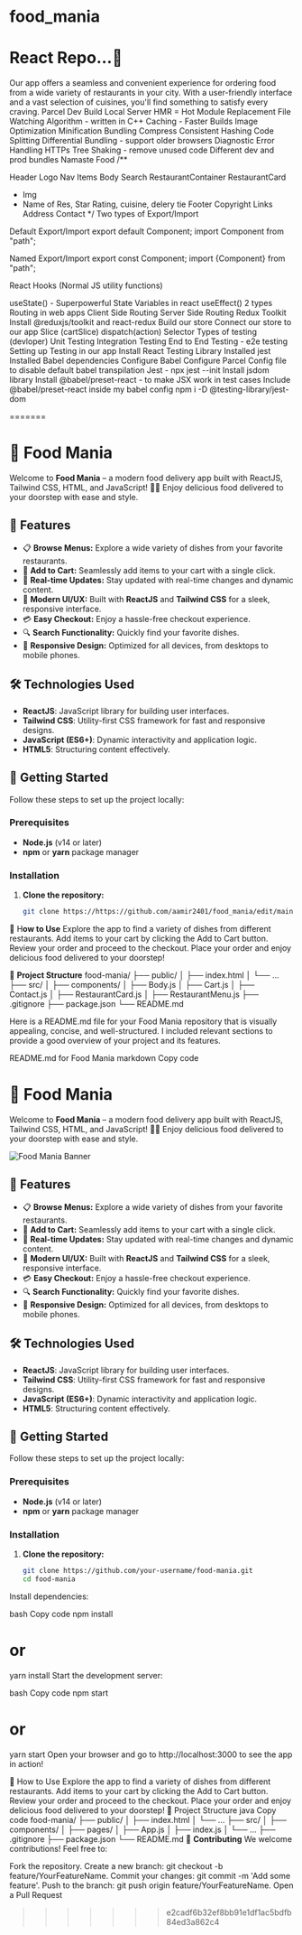 
# food_mania
<h1>React Repo...🚀</h1>
Our app offers a seamless and convenient experience for ordering food from a wide variety of restaurants in your city. With a user-friendly interface and a vast selection of cuisines, you'll find something to satisfy every craving.
Parcel
Dev Build
Local Server
HMR = Hot Module Replacement
File Watching Algorithm - written in C++
Caching - Faster Builds
Image Optimization
Minification
Bundling
Compress
Consistent Hashing
Code Splitting
Differential Bundling - support older browsers
Diagnostic
Error Handling
HTTPs
Tree Shaking - remove unused code
Different dev and prod bundles
Namaste Food
/**

Header
Logo
Nav Items
Body
Search
RestaurantContainer
RestaurantCard
 - Img
 - Name of Res, Star Rating, cuisine, delery tie
Footer
Copyright
Links
Address
Contact */
Two types of Export/Import

Default Export/Import
export default Component; import Component from "path";

Named Export/Import
export const Component; import {Component} from "path";

React Hooks
(Normal JS utility functions)

useState() - Superpowerful State Variables in react
useEffect()
2 types Routing in web apps
Client Side Routing
Server Side Routing
Redux Toolkit
Install @reduxjs/toolkit and react-redux
Build our store
Connect our store to our app
Slice (cartSlice)
dispatch(action)
Selector
Types of testing (devloper)
Unit Testing
Integration Testing
End to End Testing - e2e testing
Setting up Testing in our app
Install React Testing Library
Installed jest
Installed Babel dependencies
Configure Babel
Configure Parcel Config file to disable default babel transpilation
Jest - npx jest --init
Install jsdom library
Install @babel/preset-react - to make JSX work in test cases
Include @babel/preset-react inside my babel config
npm i -D @testing-library/jest-dom

=======
# 🚀 Food Mania

Welcome to **Food Mania** – a modern food delivery app built with ReactJS, Tailwind CSS, HTML, and JavaScript! 🍔🌮 Enjoy delicious food delivered to your doorstep with ease and style.


## 🌟 Features

- 📋 **Browse Menus:** Explore a wide variety of dishes from your favorite restaurants.
- 🛒 **Add to Cart:** Seamlessly add items to your cart with a single click.
- 🔄 **Real-time Updates:** Stay updated with real-time changes and dynamic content.
- 🎨 **Modern UI/UX:** Built with **ReactJS** and **Tailwind CSS** for a sleek, responsive interface.
- 💳 **Easy Checkout:** Enjoy a hassle-free checkout experience.
- 🔍 **Search Functionality:** Quickly find your favorite dishes.
- 📱 **Responsive Design:** Optimized for all devices, from desktops to mobile phones.

## 🛠️ Technologies Used

- **ReactJS**: JavaScript library for building user interfaces.
- **Tailwind CSS**: Utility-first CSS framework for fast and responsive designs.
- **JavaScript (ES6+)**: Dynamic interactivity and application logic.
- **HTML5**: Structuring content effectively.

## 🚀 Getting Started

Follow these steps to set up the project locally:

### Prerequisites

- **Node.js** (v14 or later)
- **npm** or **yarn** package manager

### Installation

1. **Clone the repository:**

   ```bash
   git clone https://https://github.com/aamir2401/food_mania/edit/main/README.md
 🎉 H**ow to Use**
Explore the app to find a variety of dishes from different restaurants.
Add items to your cart by clicking the Add to Cart button.
Review your order and proceed to the checkout.
Place your order and enjoy delicious food delivered to your doorstep!



📂 **Project Structure**
food-mania/
├── public/
│   ├── index.html
│   └── ...
├── src/
│   ├── components/
│   ├── Body.js
│   ├── Cart.js
│   ├── Contact.js
│   ├── RestaurantCard.js
│   ├── RestaurantMenu.js
├── .gitignore
├── package.json
└── README.md




Here is a README.md file for your Food Mania repository that is visually appealing, concise, and well-structured. I included relevant sections to provide a good overview of your project and its features.

README.md for Food Mania
markdown
Copy code
# 🚀 Food Mania

Welcome to **Food Mania** – a modern food delivery app built with ReactJS, Tailwind CSS, HTML, and JavaScript! 🍔🌮 Enjoy delicious food delivered to your doorstep with ease and style.

![Food Mania Banner](https://via.placeholder.com/1200x400.png?text=Food+Mania+-+Food+Delivery+App) <!-- Replace with actual banner -->

## 🌟 Features

- 📋 **Browse Menus:** Explore a wide variety of dishes from your favorite restaurants.
- 🛒 **Add to Cart:** Seamlessly add items to your cart with a single click.
- 🔄 **Real-time Updates:** Stay updated with real-time changes and dynamic content.
- 🎨 **Modern UI/UX:** Built with **ReactJS** and **Tailwind CSS** for a sleek, responsive interface.
- 💳 **Easy Checkout:** Enjoy a hassle-free checkout experience.
- 🔍 **Search Functionality:** Quickly find your favorite dishes.
- 📱 **Responsive Design:** Optimized for all devices, from desktops to mobile phones.

## 🛠️ Technologies Used

- **ReactJS**: JavaScript library for building user interfaces.
- **Tailwind CSS**: Utility-first CSS framework for fast and responsive designs.
- **JavaScript (ES6+)**: Dynamic interactivity and application logic.
- **HTML5**: Structuring content effectively.

## 🚀 Getting Started

Follow these steps to set up the project locally:

### Prerequisites

- **Node.js** (v14 or later)
- **npm** or **yarn** package manager

### Installation

1. **Clone the repository:**

   ```bash
   git clone https://github.com/your-username/food-mania.git
   cd food-mania
Install dependencies:

bash
Copy code
npm install
# or
yarn install
Start the development server:

bash
Copy code
npm start
# or
yarn start
Open your browser and go to http://localhost:3000 to see the app in action!

🎉 How to Use
Explore the app to find a variety of dishes from different restaurants.
Add items to your cart by clicking the Add to Cart button.
Review your order and proceed to the checkout.
Place your order and enjoy delicious food delivered to your doorstep!
📂 Project Structure
java
Copy code
food-mania/
├── public/
│   ├── index.html
│   └── ...
├── src/
│   ├── components/
│   ├── pages/
│   ├── App.js
│   ├── index.js
│   └── ...
├── .gitignore
├── package.json
└── README.md
🧩 **Contributing**
We welcome contributions! Feel free to:

Fork the repository.
Create a new branch: git checkout -b feature/YourFeatureName.
Commit your changes: git commit -m 'Add some feature'.
Push to the branch: git push origin feature/YourFeatureName.
Open a Pull Request
>>>>>>> e2cadf6b32ef8bb91e1df1ac5bdfb84ed3a862c4
